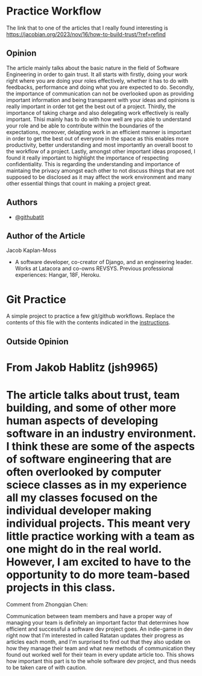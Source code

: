 
# Practice Workflow

The link that to one of the articles that I really found interesting is https://jacobian.org/2023/nov/16/how-to-build-trust/?ref=refind 





## Opinion

The article mainly talks about the basic nature in the field of Software Engineering in order to gain trust. It all starts with firstly, doing your work right where you are doing your roles effectively, whether it has to do with feedbacks, performance and doing what you are expected to do. Secondly, the importance of communication can not be overlooked upon as providing important information and being transparent with your ideas and opinions is really important in order tot get the best out of a project. Thirdly, the importance of taking charge and also delegating work effectively is really important. Thisi mainly has to do with how well are you able to understand your role and be able to contribute within the boundaries of the expectations, moreover, delagting work in an efficient manner is important in order to get the best out of everyone in the space as this enables more productivity, better understanding and most importantly an overall boost to the workflow of a project. Lastly, amongst other important ideas proposed, I found it really important to highlight the importance of respecting confidentiality. This is regarding the understanding and importance of maintaing the privacy amongst each other to not discuss things that are not supposed to be disclosed as it may affect the work environment and many other essential things that count in making a project great. 

## Authors

- [@githubatit](https://github.com/githubatit)



## Author of the Article 
Jacob Kaplan-Moss

- A software developer, co-creator of Django, and an engineering leader. Works at Latacora and co-owns REVSYS. Previous professional experiences: Hangar, 18F, Heroku. 




# Git Practice
A simple project to practice a few git/github workflows.  Replace the contents of this file with the contents indicated in the [instructions](./instructions.md).


## Outside Opinion
# From Jakob Hablitz (jsh9965)

The article talks about trust, team building, and some of other more human aspects of developing software in an industry environment.  I think these are some of the aspects of software engineering that are often overlooked by computer sciece classes as in my experience all my classes focused on the individual developer making individual projects.  This meant very little practice working with a team as one might do in the real world.  However, I am excited to have to the opportunity to do more team-based projects in this class.
=======
Comment from Zhongqian Chen:

Communication between team members and have a proper way of managing your team is definitely an important factor that determines how efficient and successful a software dev project goes. An indie-game in dev right now that I'm interested in called Ratatan updates their progress as articles each month, and I'm surprised to find out that they also update on how they manage their team and what new methods of communication they found out worked well for their team in every update article too. This shows how important this part is to the whole software dev project, and thus needs to be taken care of with caution.

